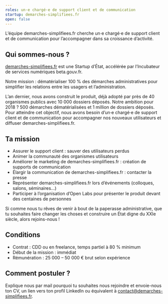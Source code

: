 ```yaml
---
roles: un·e chargé·e de support client et de communication
startup: demarches-simplifiees.fr
open: false
---
```


L’équipe demarches-simplifiees.fr cherche un·e chargé·e de support client et de communication pour l’accompagner dans sa croissance d’activité.

<!--more-->

## Qui sommes-nous ?

[demarches-simplifiees.fr](https://www.demarches-simplifiees.fr) est une Startup d’État, accélérée par l’Incubateur de services numériques beta.gouv.fr.

Notre mission : dématérialiser 100 % des démarches administratives pour simplifier les relations entre les usagers et l’administration.

L’an dernier, nous avons construit le produit, déjà adopté par près de 40 organismes publics avec 10 000 dossiers déposés. Notre ambition pour 2018 ? 500 démarches dématérialisées et 1 million de dossiers déposés. Pour atteindre cet objectif, nous avons besoin d’un·e chargé·e de support client et de communication pour accompagner nos nouveaux utilisateurs et diffuser demarches-simplifiees.fr.

## Ta mission

- Assurer le support client : sauver des utilisateurs perdus
- Animer la communauté des organismes utilisateurs
- Améliorer le marketing de demarches-simplifiees.fr : création de supports de communication
- Élargir la communication de demarches-simplifiees.fr : contacter la presse
- Représenter demarches-simplifiees.fr lors d’événements (colloques, salons, séminaires…)
- Participer à l’organisation d’Open Labs pour présenter le produit devant des centaines de personnes

Si comme nous tu rêves de venir à bout de la paperasse administrative, que tu souhaites faire changer les choses et construire un État digne du XXIe siècle, alors rejoins-nous !

## Conditions

- Contrat : CDD ou en freelance, temps partiel à 80 % minimum
- Début de la mission : immédiat
- Rémunération : 25 000 – 50 000 € brut selon expérience

## Comment postuler ?

Explique nous par mail pourquoi tu souhaites nous rejoindre et envoie-nous ton CV, un lien vers ton profil LinkedIn ou équivalent à [contact@demarches-simplifiees.fr](mailto:contact@demarches-simplifiees.fr).
